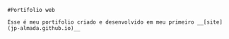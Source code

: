     #Portifolio web

    Esse é meu portifolio criado e desenvolvido em meu primeiro __[site](jp-almada.github.io)__
